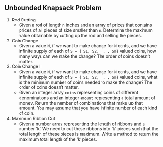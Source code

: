 

## Unbounded Knapsack Problem

1. Rod Cutting
    - Given a rod of length `n` inches and an array of prices that contains prices of all pieces of size smaller than `n`. Determine the maximum value obtainable by cutting up the rod and selling the pieces.
2. Coin Change
    - Given a value `N`, if we want to make change for `N` cents, and we have infinite supply of each of `S = { S1, S2, .. , Sm}` valued coins, how many ways can we make the change? The order of coins doesn’t matter.
3. Coin Change II 
    - Given a value `N`, if we want to make change for `N` cents, and we have infinite supply of each of `S = { S1, S2, .. , Sm}` valued coins, what is the minimum number of coins needed to make the change? The order of coins doesn’t matter.
    - Given an integer array `coins` representing coins of different denominations and an integer `amount` representing a total amount of money. Return the number of combinations that make up that amount. You may assume that you have infinite number of each kind of coin.
4. Maximum Ribbon Cut
    - Given a number array representing the length of ribbons and a number ‘k’. We need to cut these ribbons into ‘k’ pieces such that the total length of these pieces is maximum. Write a method to return the maximum total length of the ‘k’ pieces.